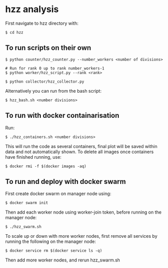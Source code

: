 # hzz analysis

First navigate to hzz directory with:
```
$ cd hzz
```
## To run scripts on their own

```
$ python counter/hzz_counter.py --number_workers <number of divisions>

# Run for rank 0 up to rank number_workers-1
$ python worker/hzz_script.py --rank <rank>

$ python collector/hzz_collector.py
```
Alternatively you can run from the bash script:
```
$ hzz_bash.sh <number divisions>
```

## To run with docker containarisation

Run:
```
$ ./hzz_containers.sh <number divisions>
```
This will run the code as several containers, final plot will be saved within data and not automatically shown. To delete all images once containers have finished running, use:
```
$ docker rmi -f $(docker images -aq)
```

## To run and deploy with docker swarm

First create docker swarm on manager node using:
```
$ docker swarm init
```
Then add each worker node using worker-join token, before running on the manager node:
```
$ ./hzz_swarm.sh
```
To scale up or down with more worker nodes, first remove all services by running the following on the manager node:
```
$ docker service rm $(docker service ls -q)
```
Then add more worker nodes, and rerun hzz_swarm.sh



